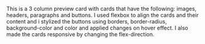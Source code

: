 This is a 3 column preview card with cards that have the following: images, headers, paragraphs and buttons. 
I used flexbox to align the cards and their content and i stylized the buttons using borders, border-radius, background-color and color and applied changes on hover effect. 
I also made the cards responsive by changing the flex-direction.
